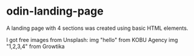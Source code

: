 # odin-landing-page
A landing page with 4 sections was created using basic HTML elements.

I got free images from Unsplash:
img "hello" from KOBU Agency 
img "1,2,3,4" from Growtika 
